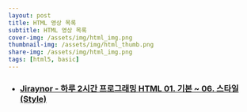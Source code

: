 ```yaml
---
layout: post
title: HTML 영상 목록
subtitle: HTML 영상 목록
cover-img: /assets/img/html_img.png
thumbnail-img: /assets/img/html_thumb.png
share-img: /assets/img/html_img.png
tags: [html5, basic]
---
```


+ ### [Jiraynor - 하루 2시간 프로그래밍 HTML 01. 기본 ~ 06. 스타일(Style)][html-youtube01]

[html-youtube01]: https://youtu.be/T7M1BO9s6Bw "html 01"
